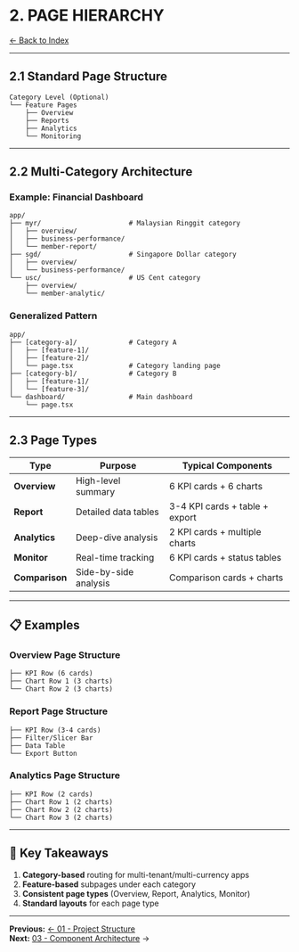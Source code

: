 # 2. PAGE HIERARCHY

[← Back to Index](./00-INDEX.md)

---

## 2.1 Standard Page Structure

```
Category Level (Optional)
└── Feature Pages
    ├── Overview
    ├── Reports
    ├── Analytics
    └── Monitoring
```

---

## 2.2 Multi-Category Architecture

### Example: Financial Dashboard

```
app/
├── myr/                      # Malaysian Ringgit category
│   ├── overview/
│   ├── business-performance/
│   └── member-report/
├── sgd/                      # Singapore Dollar category
│   ├── overview/
│   └── business-performance/
└── usc/                      # US Cent category
    ├── overview/
    └── member-analytic/
```

### Generalized Pattern

```
app/
├── [category-a]/             # Category A
│   ├── [feature-1]/
│   ├── [feature-2]/
│   └── page.tsx              # Category landing page
├── [category-b]/             # Category B
│   ├── [feature-1]/
│   └── [feature-3]/
└── dashboard/                # Main dashboard
    └── page.tsx
```

---

## 2.3 Page Types

| **Type** | **Purpose** | **Typical Components** |
|----------|-------------|------------------------|
| **Overview** | High-level summary | 6 KPI cards + 6 charts |
| **Report** | Detailed data tables | 3-4 KPI cards + table + export |
| **Analytics** | Deep-dive analysis | 2 KPI cards + multiple charts |
| **Monitor** | Real-time tracking | 6 KPI cards + status tables |
| **Comparison** | Side-by-side analysis | Comparison cards + charts |

---

## 📋 Examples

### Overview Page Structure
```
├── KPI Row (6 cards)
├── Chart Row 1 (3 charts)
└── Chart Row 2 (3 charts)
```

### Report Page Structure
```
├── KPI Row (3-4 cards)
├── Filter/Slicer Bar
├── Data Table
└── Export Button
```

### Analytics Page Structure
```
├── KPI Row (2 cards)
├── Chart Row 1 (2 charts)
├── Chart Row 2 (2 charts)
└── Chart Row 3 (2 charts)
```

---

## 📌 Key Takeaways

1. **Category-based** routing for multi-tenant/multi-currency apps
2. **Feature-based** subpages under each category
3. **Consistent page types** (Overview, Report, Analytics, Monitor)
4. **Standard layouts** for each page type

---

**Previous:** [← 01 - Project Structure](./01-PROJECT-STRUCTURE.md)  
**Next:** [03 - Component Architecture](./03-COMPONENT-ARCHITECTURE.md) →

